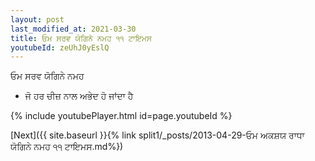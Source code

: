 ```yaml
---
layout: post
last_modified_at: 2021-03-30
title: ਓਮ ਸਰਵ ਯੋਗਿਨੇ ਨਮਹ ੧੧ ਟਾਇਮਸ
youtubeId: zeUhJ0yEslQ
---
```

 
 
 ਓਮ ਸਰਵ ਯੋਗਿਨੇ ਨਮਹ  
 
 -  ਜੋ ਹਰ ਚੀਜ਼ ਨਾਲ ਅਭੇਦ ਹੋ ਜਾਂਦਾ ਹੈ 
 
  
 
  
 
 
 
 
 
 


{% include youtubePlayer.html id=page.youtubeId %}
 
[Next]({{ site.baseurl }}{% link  split1/_posts/2013-04-29-ਓਮ ਅਕਸ਼ਯ ਰਾਧਾ ਯੋਗਿਨੇ ਨਮਹ ੧੧ ਟਾਇਮਸ.md%})
 
